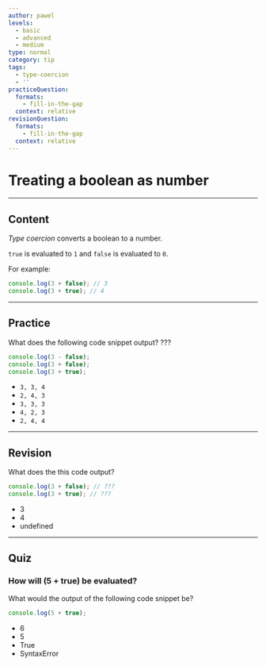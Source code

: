 ```yaml
---
author: pawel
levels:
  - basic
  - advanced
  - medium
type: normal
category: tip
tags:
  - type-coercion
  - ''
practiceQuestion:
  formats:
    - fill-in-the-gap
  context: relative
revisionQuestion:
  formats:
    - fill-in-the-gap
  context: relative
---
```


# Treating a boolean as number


---

## Content

*Type coercion* converts a boolean to a number.

`true` is evaluated to `1` and `false` is evaluated to `0`.

For example:

```javascript
console.log(3 + false); // 3
console.log(3 + true); // 4
```


---

## Practice

What does the following code snippet output? ???

```javascript
console.log(3 - false);
console.log(3 + false);
console.log(3 + true);
```

- `3, 3, 4`
- `2, 4, 3`
- `3, 3, 3`
- `4, 2, 3`
- `2, 4, 4`


---

## Revision

What does the this code output?

```javascript
console.log(3 + false); // ???
console.log(3 + true); // ???
```

- 3
- 4
- undefined


---

## Quiz

### How will (5 + true) be evaluated?


What would the output of the following code snippet be?

```javascript
console.log(5 + true);
```

- 6
- 5
- True
- SyntaxError
 
